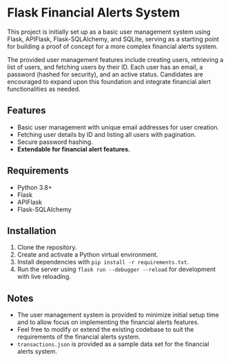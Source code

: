 # Flask Financial Alerts System

This project is initially set up as a basic user management system using Flask,
APIFlask, Flask-SQLAlchemy, and SQLite, serving as a starting point for building a proof
of concept for a more complex financial alerts system.

The provided user management features include creating users, retrieving a list of
users, and fetching users by their ID. Each user has an email, a password (hashed for
security), and an active status. Candidates are encouraged to expand upon this
foundation and integrate financial alert functionalities as needed.

## Features

- Basic user management with unique email addresses for user creation.
- Fetching user details by ID and listing all users with pagination.
- Secure password hashing.
- **Extendable for financial alert features.**

## Requirements

- Python 3.8+
- Flask
- APIFlask
- Flask-SQLAlchemy

## Installation

1. Clone the repository.
2. Create and activate a Python virtual environment.
3. Install dependencies with `pip install -r requirements.txt`.
4. Run the server using `flask run --debugger --reload` for development with live
reloading.

## Notes

- The user management system is provided to minimize initial setup time and to allow
focus on implementing the financial alerts features.
- Feel free to modify or extend the existing codebase to suit the requirements of the
financial alerts system.
- `transactions.json` is provided as a sample data set for the financial alerts system.

